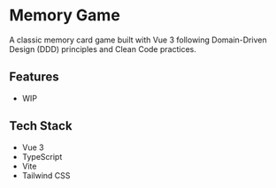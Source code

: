 # Memory Game
A classic memory card game built with Vue 3 following Domain-Driven Design (DDD) principles and Clean Code practices.

## Features
- WIP

## Tech Stack
- Vue 3
- TypeScript
- Vite
- Tailwind CSS